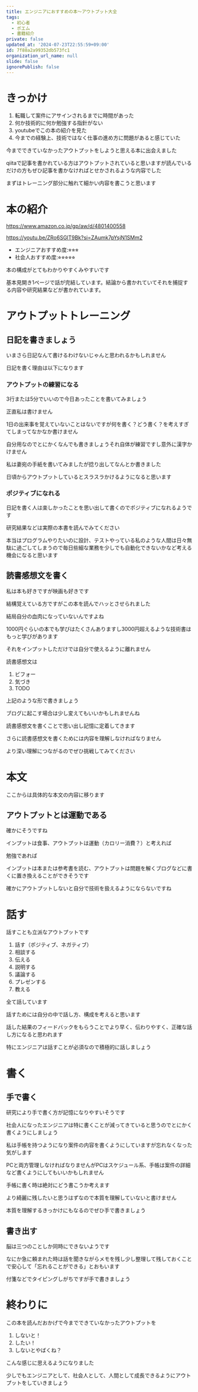 ```yaml
---
title: エンジニアにおすすめの本〜アウトプット大全
tags:
  - 初心者
  - ポエム
  - 書籍紹介
private: false
updated_at: '2024-07-23T22:55:59+09:00'
id: 7f88a2a99352db573fc1
organization_url_name: null
slide: false
ignorePublish: false
---
```

# きっかけ
1. 転職して案件にアサインされるまでに時間があった
2. 何か技術的に何か勉強する指針がない
3. youtubeでこの本の紹介を見た
4. 今までの経験上、技術ではなく仕事の進め方に問題があると感じていた


今までできていなかったアウトプットをしようと思える本に出会えました

qiitaで記事を書かれている方はアウトプットされていると思いますが読んでいるだけの方もぜひ記事を書かなければとせかされるような内容でした

まずはトレーニング部分に触れて細かい内容を書こうと思います

# 本の紹介

https://www.amazon.co.jp/gp/aw/d/4801400558

https://youtu.be/ZRo6SGlT9Bk?si=ZAumk7pYsjN1SMm2

- エンジニアおすすめ度:⭐︎⭐︎⭐︎
- 社会人おすすめ度:⭐︎⭐︎⭐︎⭐︎⭐︎

本の構成がとてもわかりやすくみやすいです

基本見開き1ページで話が完結しています。結論から書かれていてそれを捕捉する内容や研究結果などが書かれています。

# アウトプットトレーニング
## 日記を書きましょう

いまさら日記なんて書けるわけないじゃんと思われるかもしれません

日記を書く理由は以下になります

### アウトプットの練習になる
3行または5分でいいので今日あったことを書いてみましょう

正直私は書けません

1日の出来事を覚えていないことはないですが何を書く？どう書く？を考えすぎてしまってなかなか書けません

自分用なのでとにかくなんでも書きましょうそれ自体が練習ですし意外に漢字かけません

私は妻宛の手紙を書いてみましたが捻り出してなんとか書きました

日頃からアウトプットしているとスラスラかけるようになると思います


### ポジティブになれる

日記を書く人は楽しかったことを思い出して書くのでポジティブになれるようです

研究結果などは実際の本書を読んでみてください

本当はプログラムやりたいのに設計、テストやっている私のような人間は日々無駄に過ごしてしまうので毎日些細な業務を少しでも自動化できないかなど考える機会になると思います

## 読書感想文を書く

私は本も好きですが映画も好きです

結構覚えている方ですがこの本を読んでハッとさせられました

結局自分の血肉になっていないんですよね

1000円ぐらいの本でも学びはたくさんありますし3000円超えるような技術書はもっと学びがあります

それをインプットしただけでは自分で使えるように離れません

読書感想文は

1. ビフォー
2. 気づき
3. TODO

上記のような形で書きましょう

ブログに起こす場合は少し変えてもいいかもしれませんね

読書感想文を書くことで思い出し記憶に定着してきます

さらに読書感想文を書くためには内容を理解しなければなりません

より深い理解につながるのでぜひ挑戦してみてください


# 本文

ここからは具体的な本文の内容に移ります

## アウトプットとは運動である

確かにそうですね

インプットは食事、アウトプットは運動（カロリー消費？）と考えれば

勉強であれば

インプットは本または参考書を読む、アウトプットは問題を解くブログなどに書くに置き換えることができそうです

確かにアウトプットしないと自分で技術を扱えるようにならないですね

# 話す

話すことも立派なアウトプットです

1. 話す（ポジティブ、ネガティブ）
2. 相談する
3. 伝える
4. 説明する
5. 議論する
6. プレゼンする
7. 教える

全て話しています

話すためには自分の中で話し方、構成を考えると思います

話した結果のフィードバックをもらうことでより早く、伝わりやすく、正確な話し方になると思われます

特にエンジニアは話すことが必須なので積極的に話しましょう

# 書く

## 手で書く

研究により手で書く方が記憶になりやすいそうです

社会人になったエンジニアは特に書くことが減ってきていると思うのでとにかく書くようにしましょう

私は手帳を持つようになり案件の内容を書くようにしていますが忘れなくなった気がします

PCと両方管理しなければなりませんがPCはスケジュール系、手帳は案件の詳細など書くようにしてもいいかもしれません

手帳に書く時は絶対にどう書こうか考えます

より綺麗に残したいと思うはずなので本質を理解していないと書けません

本質を理解するきっかけにもなるのでぜひ手で書きましょう

## 書き出す

脳は三つのことしか同時にできないようです

なにか急に頼まれた時は話を聞きながらメモを残し少し整理して残しておくことで安心して「忘れることができる」とおもいます

付箋などでタイピングしがちですが手で書きましょう

# 終わりに

この本を読んだおかげで今までできていなかったアウトプットを
1. しないと！
2. したい！
3. しないとやばくね？

こんな感じに思えるようになりました

少しでもエンジニアとして、社会人として、人間として成長できるようにアウトプットをしていきましょう
